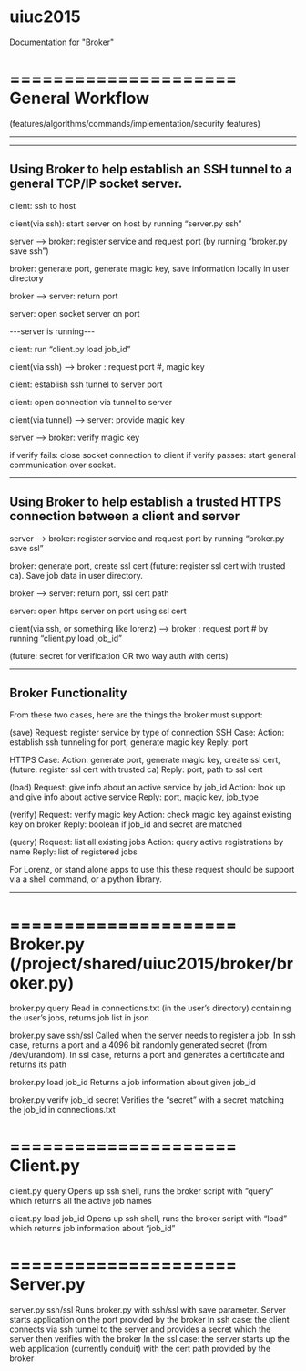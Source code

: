 # uiuc2015
Documentation for "Broker"

=====================
General Workflow
=====================
(features/algorithms/commands/implementation/security features)
<Image of workflow here>
__________________________________________________________________

------------------------------------------------------------------------------
Using Broker to help establish an SSH tunnel to a general TCP/IP socket server.
------------------------------------------------------------------------------
client: ssh to host

client(via ssh): start server on host by running “server.py ssh”

server --> broker: register service and request port (by running “broker.py save ssh”)

broker: generate port, generate magic key, save information locally in user directory

broker --> server: return port

server: open socket server on port

---server is running---

client: run “client.py load job_id”

client(via ssh) --> broker : request port #, magic key

client: establish ssh tunnel to server port

client: open connection via tunnel to server

client(via tunnel) --> server: provide magic key

server --> broker: verify magic key

if verify fails: close socket connection to client
if verify passes: start general communication over socket.



------------------------------------------------------------------------------------------
Using Broker to help establish a trusted HTTPS connection between a client and server
------------------------------------------------------------------------------------------
server --> broker: register service and request port by running “broker.py save ssl”

broker: generate port, create ssl cert (future: register ssl cert with trusted ca). Save job data in user directory.

broker --> server: return port, ssl cert path

server: open https server on port using ssl cert

client(via ssh, or something like lorenz) --> broker : request port # by running “client.py load job_id”

(future: secret for verification OR two way auth with certs)


------------------------
Broker Functionality
-------------------------
From these two cases, here are the things the broker must support:

(save) Request: register service by type of connection
SSH Case:
Action: establish ssh tunneling for port, generate magic key
Reply: port

HTTPS Case:
Action: generate port, generate magic key, create ssl cert, (future: register ssl cert with trusted ca)
Reply: port, path to ssl cert


(load) Request: give info about an active service by job_id
Action: look up and give info about active service
Reply: port, magic key, job_type


(verify) Request: verify magic key
Action: check magic key against existing key on broker
Reply: boolean if job_id and secret are matched

(query) Request: list all existing jobs
Action: query active registrations by name
Reply: list of registered jobs

For Lorenz, or stand alone apps to use this these request should be support via a shell command, or a python library.

______________________________________________________________________________________________________


=====================
Broker.py (/project/shared/uiuc2015/broker/broker.py)
=====================

broker.py query
Read in connections.txt (in the user’s directory) containing the user’s jobs, returns job list in json

broker.py save ssh/ssl
Called when the server needs to register a job. 
In ssh case, returns a port and a 4096 bit randomly generated secret (from /dev/urandom). 
In ssl case, returns a port and generates a certificate and returns its path

broker.py load job_id
Returns a job information about given job_id

broker.py verify job_id secret
Verifies the “secret” with a secret matching the job_id in connections.txt 

=====================
Client.py
=====================

client.py query
Opens up ssh shell, runs the broker script with “query” which returns all the active job names

client.py load job_id
Opens up ssh shell, runs the broker script with “load” which returns job information about “job_id”

=====================
Server.py
=====================
server.py ssh/ssl
Runs broker.py with ssh/ssl with save parameter. 
Server starts application on the port provided by the broker
In ssh case: the client connects via ssh tunnel to the server and provides a secret which the server then verifies with the broker
In the ssl case: the server starts up the web application (currently conduit) with the cert path provided by the broker
